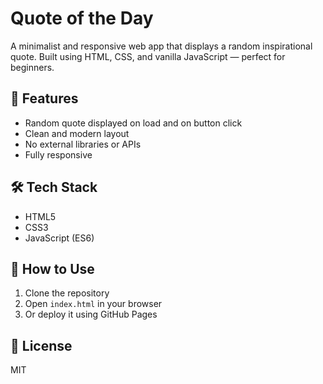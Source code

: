 # Quote of the Day

A minimalist and responsive web app that displays a random inspirational quote. Built using HTML, CSS, and vanilla JavaScript — perfect for beginners.

## 🚀 Features
- Random quote displayed on load and on button click
- Clean and modern layout
- No external libraries or APIs
- Fully responsive

## 🛠 Tech Stack
- HTML5
- CSS3
- JavaScript (ES6)


## 🔧 How to Use
1. Clone the repository
2. Open `index.html` in your browser
3. Or deploy it using GitHub Pages

## 📝 License
MIT
